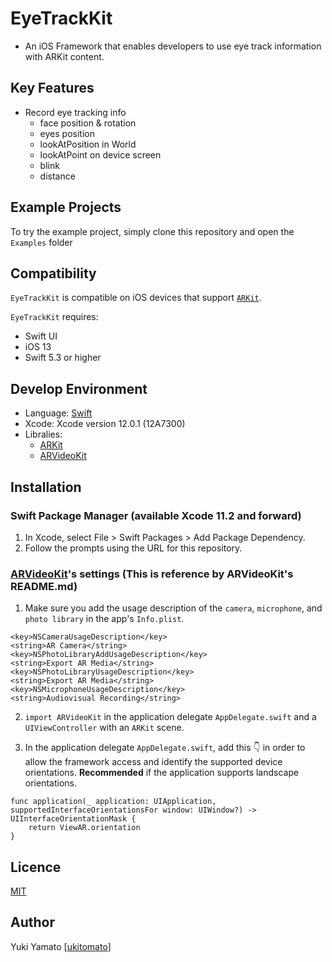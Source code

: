 EyeTrackKit
====
- An iOS Framework that enables developers to use eye track information with ARKit content.

## Key Features
- Record eye tracking info
    - face position & rotation
    - eyes position
    - lookAtPosition in World
    - lookAtPoint on device screen
    - blink
    - distance

## Example Projects
To try the example project, simply clone this repository and open the `Examples` folder 

## Compatibility
`EyeTrackKit` is compatible on iOS devices that support [`ARKit`](https://developer.apple.com/documentation/arkit).

`EyeTrackKit` requires:
- Swift UI
- iOS 13
- Swift 5.3 or higher

## Develop Environment
- Language: [Swift](https://developer.apple.com/jp/swift/)
- Xcode: Xcode version 12.0.1 (12A7300)
- Libralies:
  - [ARKit](https://developer.apple.com/jp/documentation/arkit/)
  - [ARVideoKit](https://github.com/AFathi/ARVideoKit)


## Installation
### Swift Package Manager (available Xcode 11.2 and forward)

1. In Xcode, select File > Swift Packages > Add Package Dependency.
2. Follow the prompts using the URL for this repository.

###  [ARVideoKit](https://github.com/AFathi/ARVideoKit)'s settings (This is reference by ARVideoKit's README.md)
1. Make sure you add the usage description of the `camera`, `microphone`, and `photo library` in the app's `Info.plist`.
```
<key>NSCameraUsageDescription</key>
<string>AR Camera</string>
<key>NSPhotoLibraryAddUsageDescription</key>
<string>Export AR Media</string>
<key>NSPhotoLibraryUsageDescription</key>
<string>Export AR Media</string>
<key>NSMicrophoneUsageDescription</key>
<string>Audiovisual Recording</string>
```
2.  `import ARVideoKit` in the application delegate `AppDelegate.swift` and a `UIViewController` with an `ARKit` scene.

3. In the application delegate `AppDelegate.swift`, add this 👇 in order to allow the framework access and identify the supported device orientations. **Recommended** if the application supports landscape orientations.
```
func application(_ application: UIApplication, supportedInterfaceOrientationsFor window: UIWindow?) -> UIInterfaceOrientationMask {
    return ViewAR.orientation
}
```

## Licence
[MIT](https://github.com/ukitomato/EyeTrackKit/blob/master/LICENSE)

## Author
Yuki Yamato [[ukitomato](https://github.com/ukitomato)]
